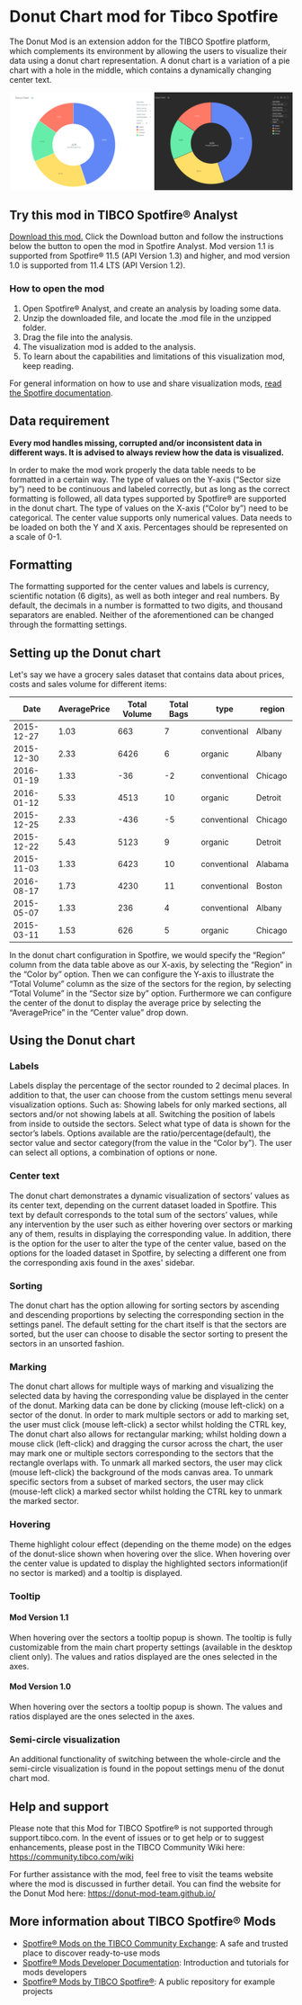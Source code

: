 # Donut Chart mod for Tibco Spotfire 
The Donut Mod is an extension addon for the TIBCO Spotfire platform, which complements its environment by allowing the users to visualize their data using a donut chart representation. A donut chart is a variation of a pie chart with a hole in the middle, which contains a dynamically changing center text. 

![User_Guide_Donut_Chart_Example](./diagrams/Tibco_UG_Image.PNG "User Guide Donut Chart Example")

## Try this mod in TIBCO Spotfire® Analyst
[Download this mod.](https://github.com/Donut-Mod-Team/donut-mod/releases) Click the Download button and follow the instructions below the button to open the mod in Spotfire Analyst. Mod version 1.1 is supported from Spotfire® 11.5 (API Version 1.3) and higher, and mod version 1.0 is supported from 11.4 LTS (API Version 1.2).
 
### How to open the mod
1. Open Spotfire® Analyst, and create an analysis by loading some data.
2. Unzip the downloaded file, and locate the .mod file in the unzipped folder.
3. Drag the file into the analysis.
4. The visualization mod is added to the analysis.
5. To learn about the capabilities and limitations of this visualization mod, keep reading.
 
For general information on how to use and share visualization mods, [read the Spotfire documentation](https://docs.tibco.com/pub/sfire-analyst/latest/doc/html/en-US/TIB_sfire-analyst_UsersGuide/index.htm#t=modvis%2Fmodvis_how_to_use_a_visualization_mod.htm).
## Data requirement
**Every mod handles missing, corrupted and/or inconsistent data in different ways. It is advised to always review how the data is visualized.**

In order to make the mod work properly the data table needs to be formatted in a certain way. The type of values on the Y-axis (“Sector size by”) need to be continuous and labeled correctly, but as long as the correct formatting is followed, all data types supported by Spotfire® are supported in the donut chart. 
The type of values on the X-axis (“Color by”) need to be categorical. 
The center value supports only numerical values.
Data needs to be loaded on both the Y and X axis. 
Percentages should be represented on a scale of 0-1. 

## Formatting

 The formatting supported for the center values and labels is currency, scientific notation (6 digits), as well as both integer and real numbers.
 By default, the decimals in a number is formatted to two digits, and thousand separators are enabled. Neither of the aforementioned can be changed through the formatting settings.

## Setting up the Donut chart

Let's say we have a grocery sales dataset that contains data about prices, costs and sales volume for different items:

| Date | AveragePrice | Total Volume | Total Bags | type | region |
|---|---|---|---|---|---|
| 2015-12-27 | 1.03 | 663 | 7 | conventional | Albany |
| 2015-12-30 | 2.33 | 6426 | 6 | organic | Albany |
| 2016-01-19 | 1.33 | -36 | -2 | conventional | Chicago |
| 2016-01-12 | 5.33 | 4513 | 10 | organic | Detroit |
| 2015-12-25 | 2.33 | -436 | -5 | conventional | Chicago |
| 2015-12-22 | 5.43 | 5123 | 9 | organic | Detroit |
| 2015-11-03 | 1.33 | 6423 | 10 | conventional | Alabama |
| 2016-08-17 | 1.73 | 4230 | 11 | conventional | Boston |
| 2015-05-07 | 1.33 | 236 | 4 | conventional | Albany |
| 2015-03-11 | 1.53 | 626 | 5 | organic | Chicago |

In the donut chart configuration in Spotfire, we would specify the “Region” column from the data table above as our X-axis, by selecting the “Region” in the “Color by” option. Then we can configure the Y-axis to illustrate the “Total Volume” column as the size of the sectors for the region, by selecting “Total Volume” in the “Sector size by” option. Furthermore we can configure the center of the donut to display the average price by selecting the “AveragePrice” in the “Center value” drop down.	



## Using the Donut chart

### Labels

Labels display the percentage of the sector rounded to 2 decimal places. In addition to that, the user can choose from the custom settings menu several visualization options. Such as: 
	Showing labels for only marked sections, all sectors and/or not showing labels at all.
	Switching the position of labels from inside to outside the sectors. 
	Select what type of data is shown for the sector’s labels. Options available are the ratio/percentage(default), the sector value and sector category(from the value in the “Color by”). The user can select all options, a combination of options or none. 

### Center text

The donut chart demonstrates a dynamic visualization of sectors’ values as its center text, depending on the current dataset loaded in Spotfire. This text by default corresponds to the total sum of the sectors’ values, while any intervention by the user such as either hovering over sectors or marking any of them, results in displaying the corresponding value. In addition, there is the option for the user to alter the type of the center value, based on the options for the loaded dataset in Spotfire, by selecting a different one from the corresponding axis found in the axes' sidebar.

### Sorting

The donut chart has the option allowing for sorting sectors by ascending and descending proportions by selecting the corresponding section in the settings panel. The default setting for the chart itself is that the sectors are sorted, but the user can choose to disable the sector sorting to present the sectors in an unsorted fashion.

### Marking

The donut chart allows for multiple ways of marking and visualizing the selected data by having the corresponding value be displayed in the center of the donut.
Marking data can be done by clicking (mouse left-click) on a sector of the donut.
In order to mark multiple sectors or add to marking set, the user must click (mouse left-click) a sector whilst holding the CTRL key, 
The donut chart also allows for rectangular marking; whilst holding down a mouse click (left-click) and dragging the cursor across the chart, the user may mark one or multiple sectors corresponding to the sectors that the rectangle overlaps with. 
To unmark all marked sectors, the user may click (mouse left-click) the background of the mods canvas area. 
To unmark specific sectors from a subset of marked sectors, the user may click (mouse-left click) a marked sector whilst holding the CTRL key to unmark the marked sector.

### Hovering

Theme highlight colour effect (depending on the theme mode) on the edges of the donut-slice shown when hovering over the slice. When hovering over the center value is updated to display the highlighted sectors information(if no sector is marked) and a tooltip is displayed. 

### Tooltip

#### Mod Version 1.1
When hovering over the sectors a tooltip popup is shown. The tooltip is fully customizable from the main chart property settings (available in the desktop client only). The values and ratios displayed are the ones selected in the axes.

#### Mod Version 1.0
When hovering over the sectors a tooltip popup is shown. The values and ratios displayed are the ones selected in the axes.

### Semi-circle visualization

An additional functionality of switching between the whole-circle and the semi-circle visualization is found in the popout settings menu of the donut chart mod. 



## Help and support

Please note that this Mod for TIBCO Spotfire® is not supported through support.tibco.com. In the event of issues or to get help or to suggest enhancements, please post in the TIBCO Community Wiki here: https://community.tibco.com/wiki

For further assistance with the mod, feel free to visit the teams website where the mod is discussed in further detail. You can find the website for the Donut Mod here: https://donut-mod-team.github.io/

## More information about TIBCO Spotfire® Mods
- [Spotfire® Mods on the TIBCO Community Exchange](https://community.tibco.com/exchange): A safe and trusted place to discover ready-to-use mods
- [Spotfire® Mods Developer Documentation](https://tibcosoftware.github.io/spotfire-mods/docs/):  Introduction and tutorials for mods developers
- [Spotfire® Mods by TIBCO Spotfire®](https://github.com/TIBCOSoftware/spotfire-mods/releases/latest): A public repository for example projects
